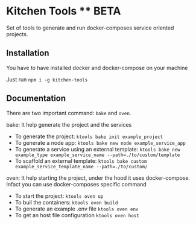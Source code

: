 # Kitchen Tools \*\* BETA

Set of tools to generate and run docker-composes service oriented projects.

## Installation

You have to have installed docker and docker-compose on your machine

Just run `npm i -g kitchen-tools`

## Documentation

There are two important command: `bake` and `oven`.

bake: It help generate the project and the services

- To generate the project: `ktools bake init example_project`
- To generate a node app: `ktools bake new node example_service_app`
- To generate a service using an external template: `ktools bake new example_type example_service_name --path=./to/custom/template`
- To scaffold an external template: `ktools bake custom example_service_template_name --path=./to/custom/`

oven: It help starting the project, under the hood it uses docker-compose. Infact you can use docker-composes specific command

- To start the project: `ktools oven up`
- To buil the containers: `ktools oven build`
- To generate an example .env file `ktools oven env`
- To get an host file configuration `ktools oven host`
